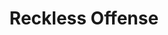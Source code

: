 ---
title: "Reckless Offense"

feat:
  types: ["General"]
  description: |
    You can shift your focus from defense to offense.
  prerequisite: |
    Base attack bonus +1.
  benefit: |
    When you use the attack action or full attack action in melee, you can take a penalty of -4 to your Armor Class and add a +2 bonus on your melee attack roll. The bonus on attack rolls and penalty to Armor Class last until the beginning of your next turn.
---